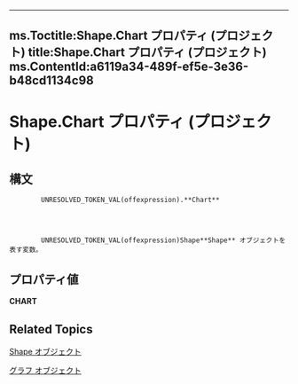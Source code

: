 
---
ms.Toctitle:Shape.Chart プロパティ (プロジェクト)
title:Shape.Chart プロパティ (プロジェクト)
ms.ContentId:a6119a34-489f-ef5e-3e36-b48cd1134c98
---
# Shape.Chart プロパティ (プロジェクト)





## 構文

            UNRESOLVED_TOKEN_VAL(offexpression).**Chart**




            UNRESOLVED_TOKEN_VAL(offexpression)Shape**Shape** オブジェクトを表す変数。



## プロパティ値
**CHART**



## Related Topics

[Shape オブジェクト](d2b32bcd-5595-a4a7-9772-feb25fd0103a.md)

[グラフ オブジェクト](810d4ec1-69d2-c432-b9da-57042b783b85.md)




